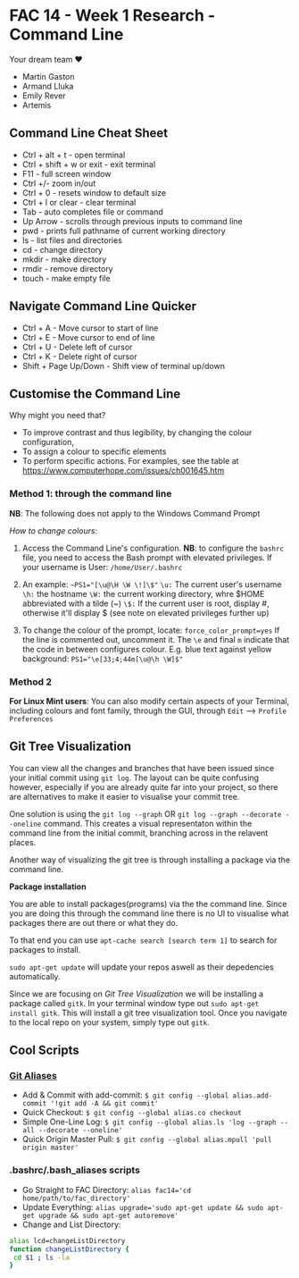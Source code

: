 # FAC 14 - Week 1 Research - Command Line 

Your dream team :heart:

* Martin Gaston
* Armand Lluka
* Emily Rever
* Artemis

## Command Line Cheat Sheet
* Ctrl + alt + t - open terminal
* Ctrl + shift + w or exit - exit terminal
* F11 - full screen window
* Ctrl +/- zoom in/out
* Ctrl + 0 - resets window to default size
* Ctrl + l or clear - clear terminal
* Tab - auto completes file or command
* Up Arrow - scrolls through previous inputs to command line
* pwd - prints full pathname of current working directory
* ls - list files and directories
* cd - change directory
* mkdir - make directory
* rmdir - remove directory
* touch - make empty file

## Navigate Command Line Quicker
* Ctrl + A - Move cursor to start of line
* Ctrl + E - Move cursor to end of line
* Ctrl + U - Delete left of cursor
* Ctrl + K - Delete right of cursor
* Shift + Page Up/Down - Shift view of terminal up/down


## Customise the Command Line
Why might you need that?
* To improve contrast and thus legibility, by changing the colour configuration, 
* To assign a colour to specific elements
* To perform specific actions. For examples, see the table at 
https://www.computerhope.com/issues/ch001645.htm

### Method 1: through the command line
**NB**: The following does not apply to the Windows Command Prompt

*How to change colours*:

1. Access the Command Line's configuration. **NB**: to configure the `bashrc` file, you need to access the Bash prompt with elevated privileges.
If your username is User: 
`/home/User/.bashrc`

2.  An example: `~PS1="[\u@\H \W \!]\$"`
    `\u:` The current user's username
    `\h:` the hostname 
    `\W:` the current working directory, whre $HOME abbreviated with a tilde (~)
    `\$:` If the current user is root, display #, otherwise it'll display $ (see note on elevated privileges further up)

3. To change the colour of the prompt, locate:
    `force_color_prompt=yes`
If the line is commented out, uncomment it. The `\e` and final `m` indicate that the code in between configures colour.
E.g. blue text against yellow background:
`PS1="\e[33;4;44m[\u@\h \W]$"`

### Method 2
**For Linux Mint users**:
You can also modify certain aspects of your Terminal, including colours and font family, through the GUI, through `Edit` --> `Profile Preferences`


## Git Tree Visualization 

You can view all the changes and branches that have been issued since your initial commit using `git log`. The layout can be quite confusing however, especially if you are already quite far into your project, so there are alternatives to make it easier to visualise your commit tree.

One solution is using the `git log --graph` OR `git log --graph --decorate --oneline` command. This creates a visual representaton within the command line from the initial commit, branching across in the relavent places.

Another way of visualizing the git tree is through installing a package via the command line.

**Package installation**

You are able to install packages(programs) via the the command line. Since you are doing this through the command line there is no UI to visualise what packages there are out there or what they do. 

To that end you can use `apt-cache search [search term 1]` to search for packages to install. 

`sudo apt-get update` will update your repos aswell as their depedencies automatically. 

Since we are focusing on *Git Tree Visualization* we will be installing a package called `gitk`. In your terminal window type out `sudo apt-get install gitk`. This will install a git tree visualization tool. Once you navigate to the local repo on your system, simply type out `gitk`.

## Cool Scripts

### [Git Aliases](https://git-scm.com/book/en/v2/Git-Basics-Git-Aliases)
* Add & Commit with add-commit: `$ git config --global alias.add-commit '!git add -A && git commit'`
* Quick Checkout: `$ git config --global alias.co checkout`
* Simple One-Line Log: `$ git config --global alias.ls 'log --graph --all --decorate --oneline'`
* Quick Origin Master Pull: `$ git config --global alias.mpull 'pull origin master'`

### .bashrc/.bash_aliases scripts
* Go Straight to FAC Directory: `alias fac14='cd home/path/to/fac_directory'`
* Update Everything: `alias upgrade='sudo apt-get update && sudo apt-get upgrade && sudo apt-get autoremove'`
* Change and List Directory:
```bash
alias lcd=changeListDirectory
function changeListDirectory {
 cd $1 ; ls -la
}
